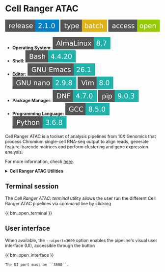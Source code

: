 # Cell Ranger ATAC

[![](badges/release-2.1.0-blue.svg)](https://cloud.sdu.dk/app/applications?tag=Cell%20Ranger&itemsPerPage=25&page=0)
![type](badges/type-batch-yellow.svg)
![access](badges/access-open-green.svg)
* **Operating System:** ![](./badges/AlmaLinux-8.7-lightseagreen.svg)
* **Shell:** ![](./badges/bash-4.4.20-lightseagreen.svg)
* **Editor:** ![](./badges/emacs-26.1-lightseagreen.svg) ![](./badges/nano-2.9.8-lightseagreen.svg) ![](./badges/vim-8.0-lightseagreen.svg)
* **Package Manager:** ![](./badges/dnf-4.7.0-lightseagreen.svg) ![](./badges/pip-9.0.3-lightseagreen.svg)
* **Programming Language:** ![](./badges/GCC-8.5.0-lightseagreen.svg) ![](./badges/Python-3.6.8-lightseagreen.svg)

Cell Ranger ATAC is a toolset of analysis pipelines from 10X Genomics that process Chromium single-cell RNA-seq output to align reads, generate feature-barcode matrices and perform clustering and gene expression analysis.

For more information, check [here](https://support.10xgenomics.com/single-cell-atac/software/pipelines/latest/what-is-cell-ranger-atac).

<details>
<summary><b>Cell Ranger ATAC Utilities</b></summary>

- [![](badges/atac-aggr-yellowgreen.svg)](https://cloud.sdu.dk/app/jobs/create?app=cellranger-atac-aggr&version=2.1.0-1)
- [![](badges/atac-count-yellowgreen.svg)](https://cloud.sdu.dk/app/jobs/create?app=cellranger-atac-count&version=2.1.0-1)
- [![](badges/atac-mkfastq-yellowgreen.svg)](https://cloud.sdu.dk/app/jobs/create?app=cellranger-atac-mkfastq&version=2.1.0-1)
- [![](badges/atac-mkref-yellowgreen.svg)](https://cloud.sdu.dk/app/jobs/create?app=cellranger-atac-mkref&version=2.1.0-1)
- [![](badges/atac-reanalyze-yellowgreen.svg)](https://cloud.sdu.dk/app/jobs/create?app=cellranger-atac-reanalyze&version=2.1.0-1)
- [![](badges/atac-terminal-yellowgreen.svg)](https://cloud.sdu.dk/app/jobs/create?app=cellranger-atac-terminal&version=2.1.0-1)
</details>

## Terminal session

The _Cell Ranger ATAC: terminal_ utility allows the user run the different Cell Ranger ATAC pipelines via command line by clicking

{{ btn_open_terminal }}

## User interface

When available, the `--uiport=3600` option enables the pipeline's visual user interface (UI), accessible through the button

{{ btn_open_interface }}

``` {note}
The UI port must be ``3600``.
```
